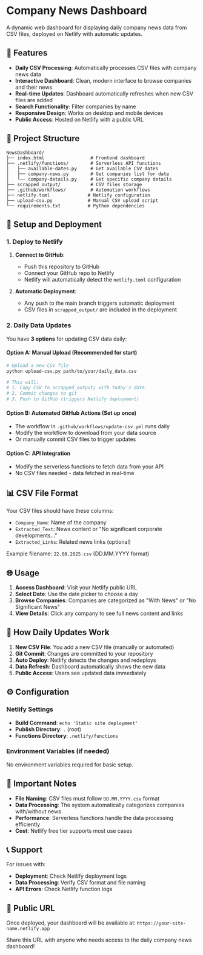 # Company News Dashboard

A dynamic web dashboard for displaying daily company news data from CSV files, deployed on Netlify with automatic updates.

## 🚀 Features

- **Daily CSV Processing**: Automatically processes CSV files with company news data
- **Interactive Dashboard**: Clean, modern interface to browse companies and their news
- **Real-time Updates**: Dashboard automatically refreshes when new CSV files are added
- **Search Functionality**: Filter companies by name
- **Responsive Design**: Works on desktop and mobile devices
- **Public Access**: Hosted on Netlify with a public URL

## 📁 Project Structure

```
NewsDashboard/
├── index.html                 # Frontend dashboard
├── .netlify/functions/        # Serverless API functions
│   ├── available-dates.py     # Get available CSV dates
│   ├── company-news.py        # Get companies list for date
│   └── company-details.py     # Get specific company details
├── scrapped_output/           # CSV files storage
├── .github/workflows/         # Automation workflows
├── netlify.toml              # Netlify configuration
├── upload-csv.py             # Manual CSV upload script
└── requirements.txt          # Python dependencies
```

## 🔧 Setup and Deployment

### 1. Deploy to Netlify

1. **Connect to GitHub**:
   - Push this repository to GitHub
   - Connect your GitHub repo to Netlify
   - Netlify will automatically detect the `netlify.toml` configuration

2. **Automatic Deployment**:
   - Any push to the main branch triggers automatic deployment
   - CSV files in `scrapped_output/` are included in the deployment

### 2. Daily Data Updates

You have **3 options** for updating CSV data daily:

#### Option A: Manual Upload (Recommended for start)
```bash
# Upload a new CSV file
python upload-csv.py path/to/your/daily_data.csv

# This will:
# 1. Copy CSV to scrapped_output/ with today's date
# 2. Commit changes to git
# 3. Push to GitHub (triggers Netlify deployment)
```

#### Option B: Automated GitHub Actions (Set up once)
- The workflow in `.github/workflows/update-csv.yml` runs daily
- Modify the workflow to download from your data source
- Or manually commit CSV files to trigger updates

#### Option C: API Integration
- Modify the serverless functions to fetch data from your API
- No CSV files needed - data fetched in real-time

## 📊 CSV File Format

Your CSV files should have these columns:
- `Company_Name`: Name of the company
- `Extracted_Text`: News content or "No significant corporate developments..."
- `Extracted_Links`: Related news links (optional)

Example filename: `22.08.2025.csv` (DD.MM.YYYY format)

## 🌐 Usage

1. **Access Dashboard**: Visit your Netlify public URL
2. **Select Date**: Use the date picker to choose a day
3. **Browse Companies**: Companies are categorized as "With News" or "No Significant News"  
4. **View Details**: Click any company to see full news content and links

## 🔄 How Daily Updates Work

1. **New CSV File**: You add a new CSV file (manually or automated)
2. **Git Commit**: Changes are committed to your repository
3. **Auto Deploy**: Netlify detects the changes and redeploys
4. **Data Refresh**: Dashboard automatically shows the new data
5. **Public Access**: Users see updated data immediately

## ⚙️ Configuration

### Netlify Settings
- **Build Command**: `echo 'Static site deployment'`
- **Publish Directory**: `.` (root)
- **Functions Directory**: `.netlify/functions`

### Environment Variables (if needed)
No environment variables required for basic setup.

## 🚨 Important Notes

- **File Naming**: CSV files must follow `DD.MM.YYYY.csv` format
- **Data Processing**: The system automatically categorizes companies with/without news
- **Performance**: Serverless functions handle the data processing efficiently
- **Cost**: Netlify free tier supports most use cases

## 📞 Support

For issues with:
- **Deployment**: Check Netlify deployment logs
- **Data Processing**: Verify CSV format and file naming
- **API Errors**: Check Netlify function logs

## 🔗 Public URL

Once deployed, your dashboard will be available at:
`https://your-site-name.netlify.app`

Share this URL with anyone who needs access to the daily company news dashboard!